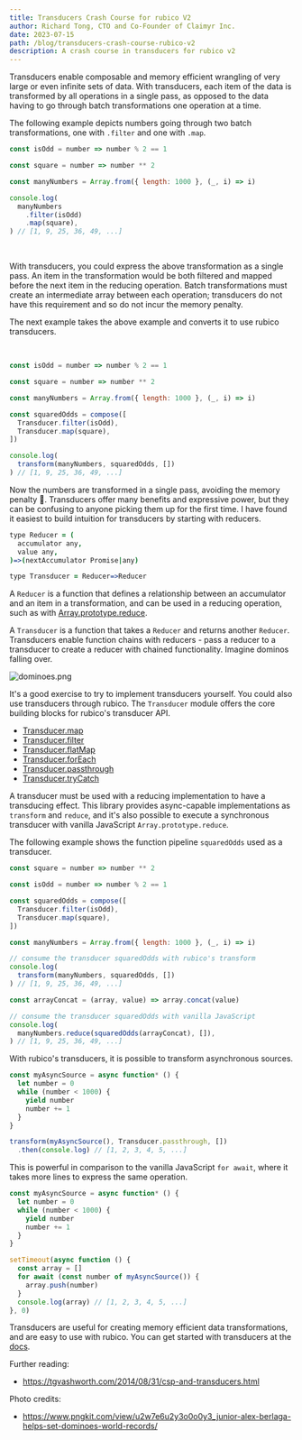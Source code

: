 ```yaml
---
title: Transducers Crash Course for rubico V2
author: Richard Tong, CTO and Co-Founder of Claimyr Inc.
date: 2023-07-15
path: /blog/transducers-crash-course-rubico-v2
description: A crash course in transducers for rubico v2
---
```


Transducers enable composable and memory efficient wrangling of very large or even infinite sets of data. With transducers, each item of the data is transformed by all operations in a single pass, as opposed to the data having to go through batch transformations one operation at a time.

The following example depicts numbers going through two batch transformations, one with `.filter` and one with `.map`.

```javascript [playground]
const isOdd = number => number % 2 == 1

const square = number => number ** 2

const manyNumbers = Array.from({ length: 1000 }, (_, i) => i)

console.log(
  manyNumbers
    .filter(isOdd)
    .map(square),
) // [1, 9, 25, 36, 49, ...]
```

<br />

With transducers, you could express the above transformation as a single pass. An item in the transformation would be both filtered and mapped before the next item in the reducing operation. Batch transformations must create an intermediate array between each operation; transducers do not have this requirement and so do not incur the memory penalty.

The next example takes the above example and converts it to use rubico transducers.

<br />

```javascript [playground]
const isOdd = number => number % 2 == 1

const square = number => number ** 2

const manyNumbers = Array.from({ length: 1000 }, (_, i) => i)

const squaredOdds = compose([
  Transducer.filter(isOdd),
  Transducer.map(square),
])

console.log(
  transform(manyNumbers, squaredOdds, [])
) // [1, 9, 25, 36, 49, ...]
```

Now the numbers are transformed in a single pass, avoiding the memory penalty 🎉. Transducers offer many benefits and expressive power, but they can be confusing to anyone picking them up for the first time. I have found it easiest to build intuition for transducers by starting with reducers.

```coffeescript [specscript]
type Reducer = (
  accumulator any,
  value any,
)=>(nextAccumulator Promise|any)

type Transducer = Reducer=>Reducer
```

A `Reducer` is a function that defines a relationship between an accumulator and an item in a transformation, and can be used in a reducing operation, such as with [Array.prototype.reduce](https://developer.mozilla.org/en-US/docs/Web/JavaScript/Reference/Global_Objects/Array/reduce).

A `Transducer` is a function that takes a `Reducer` and returns another `Reducer`. Transducers enable function chains with reducers - pass a reducer to a transducer to create a reducer with chained functionality. Imagine dominos falling over.

![dominoes.png](/assets/dominoes.png)

It's a good exercise to try to implement transducers yourself. You could also use transducers through rubico. The `Transducer` module offers the core building blocks for rubico's transducer API.

 * [Transducer.map](/docs/Transducer.map)
 * [Transducer.filter](/docs/Transducer.filter)
 * [Transducer.flatMap](/docs/Transducer.flatMap)
 * [Transducer.forEach](/docs/Transducer.forEach)
 * [Transducer.passthrough](/docs/Transducer.passthrough)
 * [Transducer.tryCatch](/docs/Transducer.tryCatch)

A transducer must be used with a reducing implementation to have a transducing effect. This library provides async-capable implementations as `transform` and `reduce`, and it's also possible to execute a synchronous transducer with vanilla JavaScript `Array.prototype.reduce`.

The following example shows the function pipeline `squaredOdds` used as a transducer.

```javascript [playground]
const square = number => number ** 2

const isOdd = number => number % 2 == 1

const squaredOdds = compose([
  Transducer.filter(isOdd),
  Transducer.map(square),
])

const manyNumbers = Array.from({ length: 1000 }, (_, i) => i)

// consume the transducer squaredOdds with rubico's transform
console.log(
  transform(manyNumbers, squaredOdds, [])
) // [1, 9, 25, 36, 49, ...]

const arrayConcat = (array, value) => array.concat(value)

// consume the transducer squaredOdds with vanilla JavaScript
console.log(
  manyNumbers.reduce(squaredOdds(arrayConcat), []),
) // [1, 9, 25, 36, 49, ...]
```

With rubico's transducers, it is possible to transform asynchronous sources.

```javascript [playground]
const myAsyncSource = async function* () {
  let number = 0
  while (number < 1000) {
    yield number
    number += 1
  }
}

transform(myAsyncSource(), Transducer.passthrough, [])
  .then(console.log) // [1, 2, 3, 4, 5, ...]
```

This is powerful in comparison to the vanilla JavaScript `for await`, where it takes more lines to express the same operation.

```javascript [playground]
const myAsyncSource = async function* () {
  let number = 0
  while (number < 1000) {
    yield number
    number += 1
  }
}

setTimeout(async function () {
  const array = []
  for await (const number of myAsyncSource()) {
    array.push(number)
  }
  console.log(array) // [1, 2, 3, 4, 5, ...]
}, 0)
```

Transducers are useful for creating memory efficient data transformations, and are easy to use with rubico. You can get started with transducers at the [docs](/docs/Transducer.map).

Further reading:
 * https://tgvashworth.com/2014/08/31/csp-and-transducers.html

Photo credits:
 * https://www.pngkit.com/view/u2w7e6u2y3o0o0y3_junior-alex-berlaga-helps-set-dominoes-world-records/
